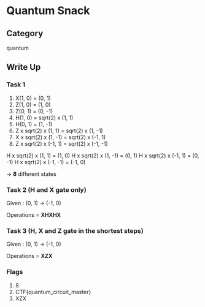 # Quantum Snack

## Category

quantum

## Write Up

### Task 1

1. X(1, 0) = (0, 1)
2. Z(1, 0) = (1, 0)
3. Z(0, 1) = (0, -1)
4. H(1, 0) = sqrt(2) x (1, 1)
5. H(0, 1) = (1, -1)
6. Z x sqrt(2) x (1, 1) = sqrt(2) x (1, -1)
7. X x sqrt(2) x (1, -1) = sqrt(2) x (-1, 1)
8. Z x sqrt(2) x (-1, 1) = sqrt(2) x (-1, -1)

H x sqrt(2) x (1, 1) = (1, 0)
H x sqrt(2) x (1, -1) = (0, 1)
H x sqrt(2) x (-1, 1) = (0, -1)
H x sqrt(2) x (-1, -1) = (-1, 0)

-> __8__ different states

### Task 2 (H and X gate only)

Given : (0, 1) -> (-1, 0)

Operations = __XHXHX__

### Task 3 (H, X and Z gate in the __shortest__ steps)

Given : (0, 1) -> (-1, 0)

Operations = __XZX__

### Flags

1. 8
2. CTF{quantum_circuit_master}
3. XZX
